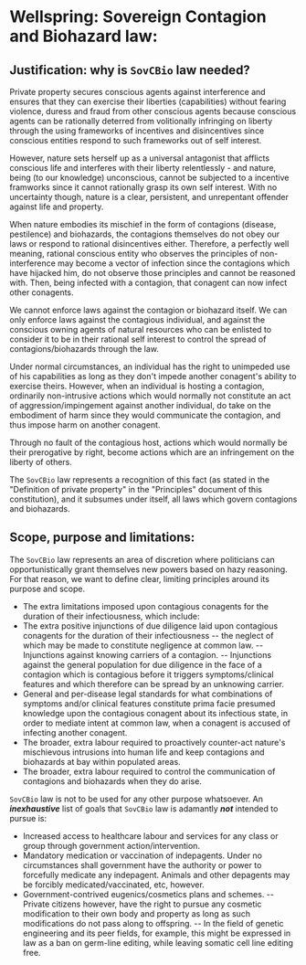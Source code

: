 # Wellspring: Sovereign Contagion and Biohazard law:

## Justification: why is `SovCBio` law needed?

Private property secures conscious agents against interference and ensures that they can exercise their liberties (capabilities) without fearing violence, duress and fraud from other conscious agents because conscious agents can be rationally deterred from volitionally infringing on liberty through the using frameworks of incentives and disincentives since conscious entities respond to such frameworks out of self interest.

However, nature sets herself up as a universal antagonist that afflicts conscious life and interferes with their liberty relentlessly - and nature, being (to our knowledge) unconscious, cannot be subjected to a incentive framworks since it cannot rationally grasp its own self interest. With no uncertainty though, nature is a clear, persistent, and unrepentant offender against life and property.

When nature embodies its mischief in the form of contagions (disease, pestilence) and biohazards, the contagions themselves do not obey our laws or respond to rational disincentives either. Therefore, a perfectly well meaning, rational conscious entity who observes the principles of non-interference may become a vector of infection since the contagions which have hijacked him, do not observe those principles and cannot be reasoned with. Then, being infected with a contagion, that conagent can now infect other conagents.

We cannot enforce laws against the contagion or biohazard itself. We can only enforce laws against the contagious individual, and against the conscious owning agents of natural resources who can be enlisted to consider it to be in their rational self interest to control the spread of contagions/biohazards through the law.

Under normal circumstances, an individual has the right to unimpeded use of his capabilities as long as they don't impede another conagent's ability to exercise theirs. However, when an individual is hosting a contagion, ordinarily non-intrusive actions which would normally not constitute an act of aggression/impingement against another individual, do take on the embodiment of harm since they would communicate the contagion, and thus impose harm on another conagent.

Through no fault of the contagious host, actions which would normally be their prerogative by right, become actions which are an infringement on the liberty of others.

The `SovCBio` law represents a recognition of this fact (as stated in the "Definition of private property" in the "Principles" document of this constitution), and it subsumes under itself, all laws which govern contagions and biohazards.

## Scope, purpose and limitations:

The `SovCBio` law represents an area of discretion where politicians can opportunistically grant themselves new powers based on hazy reasoning. For that reason, we want to define clear, limiting principles around its purpose and scope. 

- The extra limitations imposed upon contagious conagents for the duration of their infectiousness, which include:
- The extra positive injunctions of due diligence laid upon contagious conagents for the duration of their infectiousness -- the neglect of which may be made to constitute negligence at common law.
-- Injunctions against knowing carriers of a contagion.
-- Injunctions against the general population for due diligence in the face of a contagion which is contagious before it triggers symptoms/clinical features and which therefore can be spread by an unknowing carrier.
- General and per-disease legal standards for what combinations of symptoms and/or clinical features constitute prima facie presumed knowledge upon the contagious conagent about its infectious state, in order to mediate intent at common law, when a conagent is accused of infecting another conagent.
- The broader, extra labour required to proactively counter-act nature's mischievous intrusions into human life and keep contagions and biohazards at bay within populated areas.
- The broader, extra labour required to control the communication of contagions and biohazards when they do arise.

`SovCBio` law is not to be used for any other purpose whatsoever. An ***inexhaustive*** list of goals that `SovCBio` law is adamantly ***not*** intended to pursue is:

- Increased access to healthcare labour and services for any class or group through government action/intervention.
- Mandatory medication or vaccination of indepagents. Under no circumstances shall government have the authority or power to forcefully medicate any indepagent. Animals and other depagents may be forcibly medicated/vaccinated, etc, however.
- Government-contrived eugenics/cosmetics plans and schemes.
-- Private citizens however, have the right to pursue any cosmetic modification to their own body and property as long as such modifications do not pass along to offspring.
-- In the field of genetic engineering and its peer fields, for example, this might be expressed in law as a ban on germ-line editing, while leaving somatic cell line editing free.
